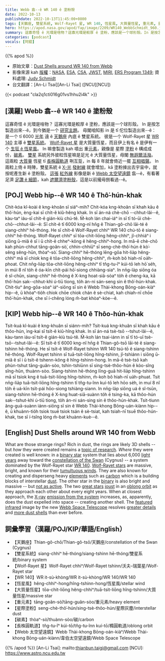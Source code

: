 ```yaml
---
title: Webb 翕--ê WR 140 ê 塗粉殼
date: 2022-10-13
publishdate: 2022-10-13T11:45:00+0800
tags: [天鵝座, 雙星系統, Wolf-Rayet 星, WR 140, 恆星風, 大質量恆星, 重元素, 星際塗粉, 碳素, 長株圓軌道, Webb 太空望遠鏡]
hero: https://apod.nasa.gov/apod/fap/image/2209/WR140_WebbSchmidt_960.jpg
summary: 這寡奇怪 ê 光環是啥物？這寡光環是較厚 ê 塗粉，應該是一个球形殼。In 是按怎製造出來--ê，到今猶是一个研究主題。
categories: [podcast]
vocals: [阿錕]
---
```


{{% apod %}}

- 原始文章：[Dust Shells around WR 140 from Webb](https://apod.nasa.gov/apod/ap221013.html)
- 影像來源 kah [版權][copyright]：[NASA](https://www.nasa.gov/), [ESA](https://www.esa.int/), [CSA](https://www.asc-csa.gc.ca/eng/), [JWST](https://webb.nasa.gov/), [MIRI](https://webb.nasa.gov/content/observatory/instruments/miri.html), [ERS Program 1349](https://www.stsci.edu/jwst/science-execution/approved-programs/dd-ers/program-1349); 資料處理: [Judy Schmidt](https://www.flickr.com/photos/geckzilla/)
- 台文翻譯：[An-Li Tsai][An-Li Tsai] ([NCU][NCU])

{{< podcast "cla2q1cti016g01vs1hhu2i4k" >}}

## [漢羅] Webb 翕--ê WR 140 ê 塗粉殼
這寡奇怪 ê 光環是啥物？
這寡光環是較厚 ê 塗粉，應該是一个球形殼。
In 是按怎製造出來--ê，到今猶是一个 [研究主題][topic of research]。
毋閣咱知影 in 是 tī 佗位製造出來--ê：是一个 tī 6000 [光年][light years] 遠 ê [天鵝座][constellation of the Swan] 內底 ê 雙星系統。
彼是一个 Wolf-Rayet 星 [WR 140][WR 140] 主導 ê [雙星系統][binary star]。
[Wolf-Rayet 星][Wolf-Rayet stars] 是大質量恆星，而且伊上有名 ê 是伊有一个 [生狂 ê 恆星風][tumultuous winds]。
In 嘛會製造 kah 噴出 重[元素][elements]，親像是 星際 [塗粉][dust] ê 構成成份，[碳素][carbon]。
[雙星][binary] 系統另外彼粒恆星嘛是足光 ê 大質量恆星，毋閣 [無遐爾活潑][not as active]。
這兩粒 [大質量][great stars] 恆星 tī [長株圓軌道][oblong orbit] 咧互踅，in 每 8 年就會倚近一擺 [互相唱聲][joust]。
In 兩粒上倚 ê 時陣，雙星系統 ê [X-光][X-ray] [發射線][emission from the system] 就會增加，kā 塗粉捒出去宇宙中，就按呢產生新 ê 塗粉殼。
[這張][featured] [紅外線][infrared] 影像是新 ê [Webb 太空望遠鏡][Webb Space Telescope] 翕--ê，有看著足濟 [足讚 ê 細節][greater details]，kah [遮爾濟塗粉殼][more dust shells]，這是以前攏毋捌看過--ê。

## [POJ] Webb hip--ê WR 140 ê Thô͘-hún-khak
Chit-kóa kî-koài ê kng-khoân sī siáⁿ-mih?
Chit-kóa kng-khoân sī khah kāu ê thô͘-hún, èng-kai sī chi̍t-ê kiû-hêng khak.
In sī án-ná chè-chō --chhut-lâi--ê, kàu-taⁿ iáu-sī chi̍t-ê gián-kiù chú-tê.
M̄-koh lán chai-iáⁿ in sī tī tó-ūi chè-chō--chhut-lâi--ê: Sī chi̍t-ê tī 6000 kng-nî hn̄g ê Thian-gô-chō lāi-té ê siang-chhiⁿ hē-thóng.
He sī chi̍t-ê Wolf-Rayet chhiⁿ WR 140 chú-tō ê siang-chhiⁿ hē-thóng.
Wolf-Rayet chhiⁿ sī tōa-chit-liōng hêng-chhiⁿ, jî-chhiáⁿ i siōng ū-miâ ê sī i ū chi̍t-ê chheⁿ-kông ê hêng-chhiⁿ-hong.
In mā-ē chè-chō kah phùn-chhut tāng-goân-sò͘, chhin-chhiūⁿ sī seng-chè-thô͘-hún ê kò͘-sêng sêng-hūn, thòaⁿ-sò͘.
Siang-chhiⁿ hē-thóng lēng-gōa hit-lia̍p hêng-chhiⁿ mā sī chiok kng ê tōa-chit-liōng hêng-chhiⁿ, m̄-koh bô hiah-nī oa̍h-phoat.
Chit nn̄g-lia̍p tōa-chit-liōng hêng-chhiⁿ tī tn̂g-tu-îⁿ kúi-tō leh hō͘ se̍h, in múi 8 nî to̍h ē óa-kīn chi̍t-pái hō͘-siong chhiàng-siaⁿ.
In nn̄g-la̍p siōng óa ê sî-chūn, siang-chhiⁿ hē-thóng ê X-kng hoat-siā-sòaⁿ to̍h ē cheng-ka, kā thô͘-hún sak--chhut-khì ú-tiū tiong, to̍h án-ni sán-seng sin ê thô͘-hún-khak.
Chit-tiuⁿ âng-gōa-sòaⁿ iáⁿ-siōng sī sin ê Webb Thài-khong Bōng-oán-kiàⁿ hip--ê, ū khòaⁿ-tio̍h chiok chōe chiok chán ê sè-chiat, kah chiah-nī chōe thô͘-hún-khak, che sī í-chêng lóng m̄-bat khòaⁿ-kòe--ê.


## [KIP] Webb hip--ê WR 140 ê Thôo-hún-khak
Tsit-kuá kî-kuài ê kng-khuân sī siánn-mih?
Tsit-kuá kng-khuân sī khah kāu ê thôo-hún, ìng-kai sī tsi̍t-ê kiû-hîng khak.
In sī án-ná tsè-tsō --tshut-lâi--ê, kàu-tann iáu-sī tsi̍t-ê gián-kiù tsú-tê.
M̄-koh lán tsai-iánn in sī tī tó-uī tsè-tsō--tshut-lâi--ê: Sī tsi̍t-ê tī 6000 kng-nî hn̄g ê Thian-gô-tsō lāi-té ê siang-tshinn hē-thóng.
He sī tsi̍t-ê Wolf-Rayet tshinn WR 140 tsú-tō ê siang-tshinn hē-thóng.
Wolf-Rayet tshinn sī tuā-tsit-liōng hîng-tshinn, jî-tshiánn i siōng ū-miâ ê sī i ū tsi̍t-ê tshenn-kông ê hîng-tshinn-hong.
In mā-ē tsè-tsō kah phùn-tshut tāng-guân-sòo, tshin-tshiūnn sī sing-tsè-thôo-hún ê kòo-sîng sîng-hūn, thuànn-sòo.
Siang-tshinn hē-thóng līng-guā hit-lia̍p hîng-tshinn mā sī tsiok kng ê tuā-tsit-liōng hîng-tshinn, m̄-koh bô hiah-nī ua̍h-phuat.
Tsit nn̄g-lia̍p tuā-tsit-liōng hîng-tshinn tī tn̂g-tu-înn kuí-tō leh hōo se̍h, in muí 8 nî to̍h ē uá-kīn tsi̍t-pái hōo-siong tshiàng-siann.
In nn̄g-la̍p siōng uá ê sî-tsūn, siang-tshinn hē-thóng ê X-kng huat-siā-suànn to̍h ē tsing-ka, kā thôo-hún sak--tshut-khì ú-tiū tiong, to̍h án-ni sán-sing sin ê thôo-hún-khak.
Tsit-tiunn âng-guā-suànn iánn-siōng sī sin ê Webb Thài-khong Bōng-uán-kiànn hip--ê, ū khuànn-tio̍h tsiok tsuē tsiok tsán ê sè-tsiat, kah tsiah-nī tsuē thôo-hún-khak, tse sī í-tsîng lóng m̄-bat khuànn-kuè--ê.


## [English] Dust Shells around WR 140 from Webb
What are those strange rings?
Rich in dust, the rings are likely 3D shells -- but _how_ they were created remains a [topic of research][topic of research].
_Where_ they were created is well known: in a [binary star][binary star] system that lies about 6,000 [light years][light years] away toward the [constellation of the Swan][constellation of the Swan] (Cygnus) -- a system dominated by the Wolf-Rayet star [WR 140][WR 140].
[Wolf-Rayet stars][Wolf-Rayet stars] are massive, bright, and known for their [tumultuous winds][tumultuous winds].
They are also known for creating and disperseng heavy [elements][elements] such as [carbon][carbon] which is a building blocks of interstellar [dust][dust].
The other star in the [binary][binary] is also bright and massive -- but [not as active][not as active].
The two [great stars][great stars] [joust][joust] in an [oblong orbit][oblong orbit] as they approach each other about every eight years.
When at closest approach, the [X-ray][X-ray] [emission from the system][emission from the system] increases, as, apparently, does the dust expelled into space -- creating another shell.
The [featured][featured] [infrared][infrared] image by the new [Webb Space Telescope][Webb Space Telescope] resolves [greater details][greater details] and [more dust shells][more dust shells] than ever before.

## 詞彙學習（漢羅/POJ/KIP/華語/English）
- 【天鵝座】Thian-gô-chō/Thian-gô-tsō/天鵝座/constellation of the Swan (Cygnus)
- 【雙星系統】siang-chhiⁿ hē-thóng/siang-tshinn hē-thóng/雙星系統/binary system
- 【Wolf-Rayet 星】Wolf-Rayet chhiⁿ/Wolf-Rayet tshinn/沃夫–瑞葉星/Wolf-Rayet star
- 【WR 140】WR it-sù-khòng/WR it-sù-khòng/WR 140/WR 140
- 【恆星風】hêng-chhiⁿ-hong/hîng-tshinn-hong/恆星風/stellar wind
- 【大質量恆星】tōa-chit-liōng hêng-chhiⁿ/tuā-tsit-liōng hîng-tshinn/大質量恆星/massive star
- 【重元素】tāng-goân-sò͘/tāng-guân-sòo/重元素/heavy element
- 【星際塗粉】seng-chè-thô͘-hún/sing-tsè-thôo-hún/星際灰塵/interstellar dust
- 【碳素】thòaⁿ-sò͘/thuànn-sòo/碳/carbon
- 【長株圓軌道】tn̂g-tu-îⁿ kúi-tō/tn̂g-tu-înn kuí-tō/橢圓軌道/oblong orbit
- 【Webb 太空望遠鏡】Webb Thài-khong Bōng-oán-kiàⁿ/Webb Thài-khong Bōng-uán-kiànn/韋伯太空望遠鏡/Webb Space Telescope


{{% /apod %}}
[An-Li Tsai]: mailto:thianbun.taigi@gmail.com
[NCU]: https://www.astro.ncu.edu.tw

[copyright]: https://apod.nasa.gov/apod/fap/lib/about_apod.html#srapply
[License]: https://creativecommons.org/licenses/by/2.0/

[topic of research]:https://www.stsci.edu/jwst/science-execution/program-information.html?id=1349
[binary star]:https://en.wikipedia.org/wiki/Binary_star
[light years]:https://spaceplace.nasa.gov/light-year/en/
[constellation of the Swan]:https://chandra.harvard.edu/photo/constellations/cygnus.html
[WR 140]:https://en.wikipedia.org/wiki/WR_140
[Wolf-Rayet stars]:https://en.wikipedia.org/wiki/Wolf%E2%80%93Rayet_star
[tumultuous winds]:https://apod.nasa.gov/apod/ap200308.html
[elements]:https://apod.nasa.gov/apod/ap200809.html
[carbon]:https://periodic.lanl.gov/6.shtml
[dust]:https://apod.nasa.gov/apod/ap030706.html
[binary]:https://apod.nasa.gov/apod/ap970219.html
[not as active]:https://www.purina.co.uk/sites/default/files/2020-12/How%20Long%20Do%20Cats%20SleepTEASER.jpg
[great stars]:https://www.sciencealert.com/extraordinary-phenomenon-in-space-captured-by-spellbinding-new-image
[joust]:https://en.wikipedia.org/wiki/Jousting
[oblong orbit]:https://en.wikipedia.org/wiki/Elliptic_orbit#/media/File:Animation_of_Orbital_eccentricity.gif
[X-ray]:https://science.nasa.gov/ems/11_xrays
[emission from the system]:https://ui.adsabs.harvard.edu/abs/2022HEAD...1911098C/abstract
[featured]:https://twitter.com/SpaceGeck/status/1564137949993656320
[infrared]:https://science.nasa.gov/ems/07_infraredwaves
[Webb Space Telescope]:https://www.nasa.gov/mission_pages/webb/about/index.html
[greater details]:https://youtu.be/4lQy8v-BWNw
[more dust shells]:https://commons.wikimedia.org/wiki/File:WR140.png
